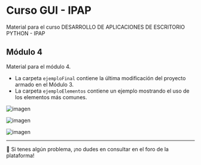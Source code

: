 # Curso GUI - IPAP
Material para el curso DESARROLLO DE APLICACIONES DE ESCRITORIO PYTHON - IPAP

## Módulo 4

Material para el módulo 4. 

- La carpeta `ejemploFinal` contiene la última modificación del proyecto armado en el Módulo 3.
- La carpeta `ejemploElementos` contiene un ejemplo mostrando el uso de los elementos más comunes.

![imagen](https://user-images.githubusercontent.com/6611118/196064010-7999830e-65d8-45bd-a90b-43cc34d6e5e3.png)

![imagen](https://user-images.githubusercontent.com/6611118/196064026-22cb5dc3-b6e8-4676-aa62-106686f6d2bd.png)

![imagen](https://user-images.githubusercontent.com/6611118/196064040-03f4bfc5-64a5-4418-85da-1b6c0f38e0a5.png)



---

🚧 Si tenes algún problema, ¡no dudes en consultar en el foro de la plataforma!
